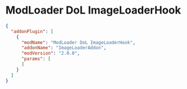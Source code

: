 # ModLoader DoL ImageLoaderHook

```json
{
  "addonPlugin": [
    {
      "modName": "ModLoader DoL ImageLoaderHook",
      "addonName": "ImageLoaderAddon",
      "modVersion": "2.0.0",
      "params": [
      ]
    }
  ]
}
```
